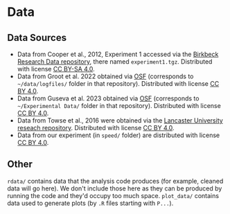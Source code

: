 # Data
## Data Sources
- Data from Cooper et al., 2012, Experiment 1 accessed via the [Birkbeck Research Data repository](https://researchdata.bbk.ac.uk/id/eprint/1/), there named `experiment1.tgz`. Distributed with license [CC BY-SA 4.0](https://creativecommons.org/licenses/by-sa/4.0/).
- Data from Groot et al. 2022 obtained via [OSF](https://osf.io/56fcx/) (corresponds to `~/data/logfiles/` folder in that repository). Distributed with license [CC BY 4.0](https://creativecommons.org/licenses/by/4.0/deed.en).
- Data from Guseva et al. 2023 obtained via [OSF](https://osf.io/z8rjx/) (corresponds to `~/Experimental Data/` folder in that repository). Distributed with license [CC BY 4.0](https://creativecommons.org/licenses/by/4.0/deed.en).
- Data from Towse et al., 2016 were obtained via the [Lancaster University reseach repository](https://www.research.lancs.ac.uk/portal/en/datasets/joint-cognition-plos-research-data(59ad500d-631a-4de2-88e8-9952704e9393).html). Distributed with license [CC BY 4.0](https://creativecommons.org/licenses/by/4.0/deed.en). 
- Data from our experiment (in `speed/` folder) are distributed with license [CC BY 4.0](https://creativecommons.org/licenses/by/4.0/deed.en). 
## Other
`rdata/` contains data that the analysis code produces (for example, cleaned data will go here). We don't include those here as they can be produced by running the code and they'd occupy too much space. 
`plot_data/` contains data used to generate plots (by `.R` files starting with `P...`). 
